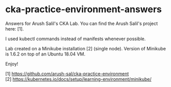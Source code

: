 # cka-practice-environment-answers
Answers for Arush Salil's CKA Lab. You can find the Arush Salil's project here: [1].

I used kubectl commands instead of manifests whenever possible.

Lab created on a Minikube installation [2] (single node). Version of Minikube is 1.6.2 on top of an Ubuntu 18.04 VM.

Enjoy!

[1] https://github.com/arush-sal/cka-practice-environment  
[2] https://kubernetes.io/docs/setup/learning-environment/minikube/
